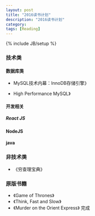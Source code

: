 ```yaml
---
layout: post
title: "2016读书计划"
description: "2016读书计划"
category:
tags: [Reading]
---
```

{% include JB/setup %}

### 技术类

#### 数据库类

- MySQL技术内幕：InnoDB存储引擎》

- High Performance MySQL》

#### 开发相关

##### React JS

#### NodeJS

#### java


### 非技术类

- 《穷查理宝典》

###  原版书籍
- 《Game of Thrones》
- 《Think, Fast and Slow》
- 《Murder on the Orient Express》 完成
